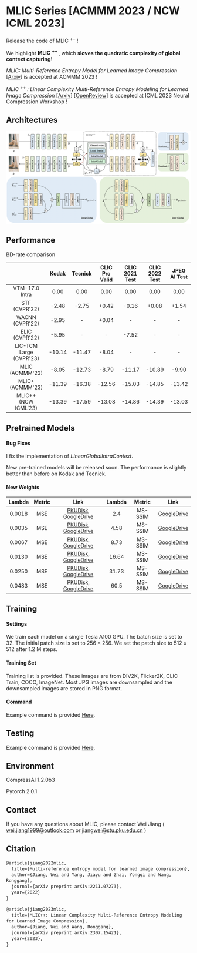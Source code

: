 # MLIC Series [ACMMM 2023 / NCW ICML 2023]

Release the code of MLIC <sup> ++ </sup> ! 

We highlight **MLIC <sup> ++ </sup>**, which **sloves the quadratic complexity of global context capturing**!

*MLIC: Multi-Reference Entropy Model for Learned Image Compression* [[Arxiv](https://arxiv.org/abs/2211.07273)] is accepted at ACMMM 2023 !

*MLIC <sup> ++ </sup>: Linear Complexity Multi-Reference Entropy Modeling for Learned Image Compression*  [[Arxiv](https://arxiv.org/abs/2307.15421)] [[OpenReview](https://openreview.net/forum?id=hxIpcSoz2t)] is accepted at ICML 2023 Neural Compression Workshop !

## Architectures

![image](assets/arch.png)


## Performance

BD-rate comparison

|  | Kodak | Tecnick | CLIC Pro Valid | CLIC 2021 Test | CLIC 2022 Test | JPEG AI Test | 
|:--------:|:--------:|:------:|:--------:|:--------:|:------:|:------:|
| VTM-17.0 Intra   | 0.00    |   0.00   | 0.00 | 0.00 | 0.00 | 0.00 |
| STF (CVPR'22)  | -2.48    |   -2.75   | +0.42  | -0.16 | +0.08 | +1.54 |
| WACNN (CVPR'22)   | -2.95    | - | +0.04   | - | - | - |
| ELIC (CVPR'22)   | -5.95    |   -   |-|-7.52|- |- |
| LIC-TCM Large (CVPR'23)   | -10.14    |   -11.47   |-8.04 |-|- |- |
| MLIC (ACMMM'23)   | -8.05    |  -12.73  |-8.79 |-11.17| -10.89 | -9.90|
| MLIC+ (ACMMM'23)  | -11.39    |   -16.38   |-12.56|-15.03|-14.85 |-13.42|
| MLIC++ (NCW ICML'23)   | -13.39    |   -17.59   |-13.08|-14.86|-14.39 |-13.03|

## Pretrained Models

#### Bug Fixes

I fix the implementation of *LinearGlobalIntraContext*.

New pre-trained models will be released soon. The performance is slightly better than before on Kodak and Tecnick.

#### New Weights

<div class="center">

| Lambda | Metric | Link | Lambda | Metric | Link | 
|:--------:|:--------:|:------:|:--------:|:--------:|:------:|
| 0.0018   | MSE    |   [PKUDisk](https://disk.pku.edu.cn:443/link/56ABCF09A715A197523E5B8929DBA2BB), [GoogleDrive](https://drive.google.com/file/d/1rRdM5X5ueWvW5-ZN3gwPoXGECvgIcz-2/view?usp=drive_link)  |2.4 |MS-SSIM|[GoogleDrive](https://drive.google.com/file/d/1ATugqZaT11oVvClNc5t7JogvX8ImQn95/view?usp=sharing) |
| 0.0035   | MSE    |   [PKUDisk](https://disk.pku.edu.cn:443/link/22775C0DBB903AC3A43342C8AFDBFD05), [GoogleDrive](https://drive.google.com/file/d/1SlIsurg4JocEBAWrnp1jiEe1EnFgw5AP/view?usp=drive_link)   |4.58|MS-SSIM|[GoogleDrive](https://drive.google.com/file/d/1jpPVJUT8xInZfZYPF8TLTXDzy2Su0sd2/view?usp=sharing) |
| 0.0067   | MSE    |   [PKUDisk](https://disk.pku.edu.cn:443/link/9474C67EE30DCCB3C77CDCC459425B38), [GoogleDrive](https://drive.google.com/file/d/1CKpyUXwifJZ9gb0l_Di6R-TMH9f4UmAU/view?usp=drive_link)   |8.73|MS-SSIM|[GoogleDrive](https://drive.google.com/file/d/1siIS3GJVylTmdanGBLt-fO_HqtZ5H4_Z/view?usp=sharing) |
| 0.0130   | MSE    |   [PKUDisk](https://disk.pku.edu.cn:443/link/59F4117444A787B253DE04D72C4AE2AB), [GoogleDrive](https://drive.google.com/file/d/1Qp4YBea3GkLSGDyYgo7OeaWZa5_rX8kJ/view?usp=drive_link)   |16.64|MS-SSIM|[GoogleDrive](https://drive.google.com/file/d/11Ld5Xvbp52LeIHiAJbvgbHf9wnkylWfj/view?usp=sharing) |
| 0.0250   | MSE    |   [PKUDisk](https://disk.pku.edu.cn:443/link/00200D4B21E7428471DFF69C5B9878E5), [GoogleDrive](https://drive.google.com/file/d/1krGCTYat0Qkcp0QPaNC5sP3ofrq-eQsv/view?usp=drive_link)   |31.73|MS-SSIM|[GoogleDrive](https://drive.google.com/file/d/1AZvQZWNQgKicCG0vtKgnjZ5b5Mwqklrs/view?usp=sharing) |
| 0.0483   | MSE    |   [PKUDisk](https://disk.pku.edu.cn:443/link/97112E78DC4F6D232A14FB1E4BD18260), [GoogleDrive](https://drive.google.com/file/d/1mIDwO_2Q1sNVriCFiLS1oxgfbVUaHihl/view?usp=drive_link)   |60.5|MS-SSIM| [GoogleDrive](https://drive.google.com/file/d/1s39D48P_P6JB2CC33d5khlFTXZgOVlZo/view?usp=sharing) |

</div>

## Training

#### Settings

We train each model on a single Tesla A100 GPU. The batch size is set to $32$. The initial 
patch size is set to $256\times 256$. We set the patch size to $512\times 512$ after $1.2$ M steps.

#### Training Set

Training list is provided. These images are from DIV2K, Flicker2K, CLIC Train, COCO, ImageNet.
Most JPG images are downsampled and the downsampled images are stored in PNG format.

#### Command

Example command is provided [Here](https://github.com/JiangWeibeta/MLIC/tree/main/playground).

## Testing

Example command is provided [Here](https://github.com/JiangWeibeta/MLIC/tree/main/playground).

## Environment

CompressAI 1.2.0b3

Pytorch 2.0.1

## Contact

If you have any questions about MLIC, please contact Wei Jiang ( wei.jiang1999@outlook.com or jiangwei@stu.pku.edu.cn )

## Citation
```
@article{jiang2022mlic,
  title={Multi-reference entropy model for learned image compression},
  author={Jiang, Wei and Yang, Jiayu and Zhai, Yongqi and Wang, Ronggang},
  journal={arXiv preprint arXiv:2211.07273},
  year={2022}
}
```

```
@article{jiang2023mlic,
  title={MLIC++: Linear Complexity Multi-Reference Entropy Modeling for Learned Image Compression}, 
  author={Jiang, Wei and Wang, Ronggang},
  journal={arXiv preprint arXiv:2307.15421},
  year={2023},
}
```
